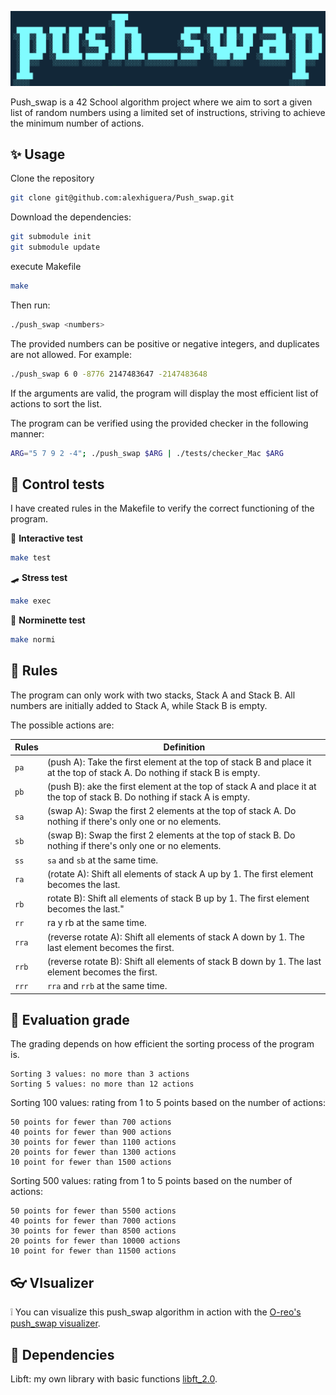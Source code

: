 <p align="center">
  <img src="https://raw.githubusercontent.com/ridaelfagrouch/push_swap_42/main/assets/push_swap.png" alt="Push_swap 42 project badge"/>
</p>

Push_swap is a 42 School algorithm project where we aim to sort a given list of random numbers using a limited set of instructions, striving to achieve the minimum number of actions.

## ✨ Usage

Clone the repository
```Bash
git clone git@github.com:alexhiguera/Push_swap.git
```

Download the dependencies:
```BASH
git submodule init
git submodule update
```
execute Makefile
```BASH
make
```
Then run:
```Bash
./push_swap <numbers>
```
The provided numbers can be positive or negative integers, and duplicates are not allowed. For example:
```Bash
./push_swap 6 0 -8776 2147483647 -2147483648
```
If the arguments are valid, the program will display the most efficient list of actions to sort the list.

The program can be verified using the provided checker in the following manner:
```Bash
ARG="5 7 9 2 -4"; ./push_swap $ARG | ./tests/checker_Mac $ARG
```

## 🔎 Control tests

I have created rules in the Makefile to verify the correct functioning of the program.

🧮 **Interactive test**
```BASH
make test
```
🛹 **Stress test**
```BASH
make exec
```

🎯 **Norminette test**
```BASH
make normi
```

## 📏 Rules

The program can only work with two stacks, Stack A and Stack B. All numbers are initially added to Stack A, while Stack B is empty.

The possible actions are:

|	Rules			|	Definition																												|
|-------------------|---------------------------------------------------------------------------------------------------------------------------|
|	``pa`` 			| (push A): Take the first element at the top of stack B and place it at the top of stack A. Do nothing if stack B is empty.|
|	``pb``			| (push B): ake the first element at the top of stack A and place it at the top of stack B. Do nothing if stack A is empty.	|
|	``sa``			| (swap A): Swap the first 2 elements at the top of stack A. Do nothing if there's only one or no elements.					|
|	``sb``			| (swap B): Swap the first 2 elements at the top of stack B. Do nothing if there's only one or no elements.					|
|	``ss``			| ``sa`` and ``sb`` at the same time.																						|
|	``ra`` 			| (rotate A): Shift all elements of stack A up by 1. The first element becomes the last.									|
|	``rb``			| rotate B): Shift all elements of stack B up by 1. The first element becomes the last."									|
|	``rr``			| ra y rb at the same time.																									|
|	``rra``			| (reverse rotate A): Shift all elements of stack A down by 1. The last element becomes the first.							|
|	``rrb``			| (reverse rotate B): Shift all elements of stack B down by 1. The last element becomes the first.							|
|	``rrr``			| ``rra`` and ``rrb`` at the same time.																						|

## 📝 Evaluation grade
The grading depends on how efficient the sorting process of the program is.

	
	Sorting 3 values: no more than 3 actions
	Sorting 5 values: no more than 12 actions


Sorting 100 values: rating from 1 to 5 points based on the number of actions:

	50 points for fewer than 700 actions
	40 points for fewer than 900 actions
	30 points for fewer than 1100 actions
	20 points for fewer than 1300 actions
	10 point for fewer than 1500 actions

Sorting 500 values: rating from 1 to 5 points based on the number of actions:

	50 points for fewer than 5500 actions
	40 points for fewer than 7000 actions
	30 points for fewer than 8500 actions
	20 points for fewer than 10000 actions
	10 point for fewer than 11500 actions
## 👓 VIsualizer
❕ You can visualize this push_swap algorithm in action with the [O-reo's push_swap visualizer](https://github.com/o-reo/push_swap_visualizer).

## 📎 Dependencies

Libft: my own library with basic functions [libft_2.0](https://github.com/alexhiguera/Libft_2.0).